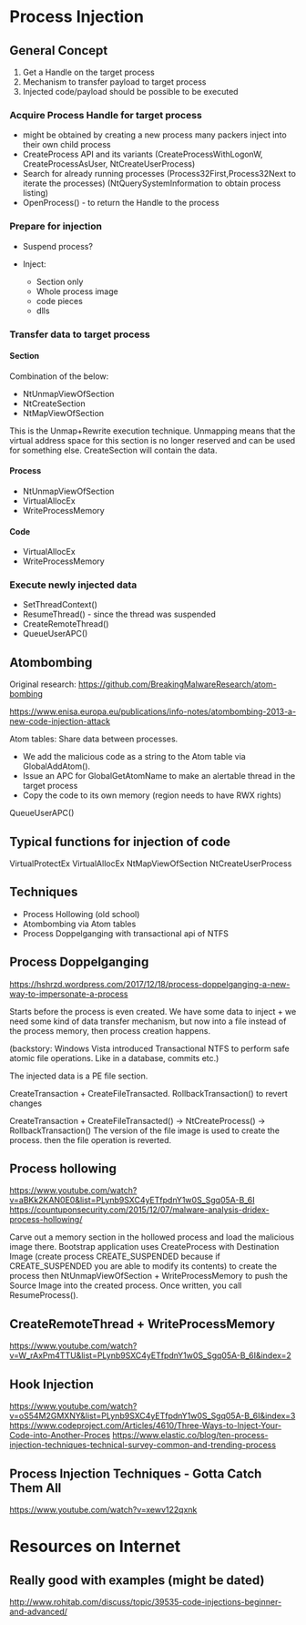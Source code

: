 # Process Injection

## General Concept

1. Get a Handle on the target process
2. Mechanism to transfer payload to target process
3. Injected code/payload should be possible to be executed

### Acquire Process Handle for target process

- might be obtained by creating a new process
    many packers inject into their own child process
- CreateProcess API and its variants
    (CreateProcessWithLogonW, CreateProcessAsUser, NtCreateUserProcess)
- Search for already running processes
    (Process32First,Process32Next to iterate the processes)
    (NtQuerySystemInformation to obtain process listing)
- OpenProcess() - to return the Handle to the process


### Prepare for injection

- Suspend process?

- Inject:
    - Section only
    - Whole process image
    - code pieces
    - dlls

### Transfer data to target process


#### Section
Combination of the below:
- NtUnmapViewOfSection
- NtCreateSection
- NtMapViewOfSection

This is the Unmap+Rewrite execution technique.
Unmapping means that the virtual address space for this section is no longer
reserved and can be used for something else.
CreateSection will contain the data.

#### Process
- NtUnmapViewOfSection
- VirtualAllocEx
- WriteProcessMemory

#### Code
- VirtualAllocEx
- WriteProcessMemory

### Execute newly injected data

- SetThreadContext()
- ResumeThread() - since the thread was suspended
- CreateRemoteThread()
- QueueUserAPC()

## Atombombing

Original research:
https://github.com/BreakingMalwareResearch/atom-bombing

https://www.enisa.europa.eu/publications/info-notes/atombombing-2013-a-new-code-injection-attack

Atom tables: Share data between processes.

* We add the malicious code as a string to the Atom table via GlobalAddAtom().  
* Issue an APC for GlobalGetAtomName to make an alertable thread in the target process
* Copy the code to its own memory (region needs to have RWX rights)

QueueUserAPC()


## Typical functions for injection of code

VirtualProtectEx
VirtualAllocEx
NtMapViewOfSection
NtCreateUserProcess

## Techniques

- Process Hollowing (old school)
- Atombombing via Atom tables
- Process Doppelganging with transactional api of NTFS

## Process Doppelganging

https://hshrzd.wordpress.com/2017/12/18/process-doppelganging-a-new-way-to-impersonate-a-process

Starts before the process is even created.
We have some data to inject + we need some kind of data transfer mechanism,
but now into a file instead of the process memory, then process creation happens.


(backstory: Windows Vista introduced Transactional NTFS to perform safe atomic file
operations. Like in a database, commits etc.)

The injected data is a PE file section.

CreateTransaction + CreateFileTransacted.
RollbackTransaction() to revert changes


CreateTransaction + CreateFileTransacted() -> NtCreateProcess() -> RollbackTransaction()
The version of the file image is used to create the process. then the file operation is reverted.


## Process hollowing

https://www.youtube.com/watch?v=aBKk2KAN0E0&list=PLynb9SXC4yETfpdnY1w0S_Sgq05A-B_6I
https://countuponsecurity.com/2015/12/07/malware-analysis-dridex-process-hollowing/

Carve out a memory section in the hollowed process and load the malicious image there.
Bootstrap application uses CreateProcess with Destination Image (create process CREATE_SUSPENDED
because if CREATE_SUSPENDED you are able to modify its contents) to create the process then
NtUnmapViewOfSection + WriteProcessMemory to push the Source Image into the created process.
Once written, you call ResumeProcess().

## CreateRemoteThread + WriteProcessMemory

https://www.youtube.com/watch?v=W_rAxPm4TTU&list=PLynb9SXC4yETfpdnY1w0S_Sgq05A-B_6I&index=2


## Hook Injection

https://www.youtube.com/watch?v=oS54M2GMXNY&list=PLynb9SXC4yETfpdnY1w0S_Sgq05A-B_6I&index=3
https://www.codeproject.com/Articles/4610/Three-Ways-to-Inject-Your-Code-into-Another-Proces
https://www.elastic.co/blog/ten-process-injection-techniques-technical-survey-common-and-trending-process


## Process Injection Techniques - Gotta Catch Them All

https://www.youtube.com/watch?v=xewv122qxnk

# Resources on Internet

## Really good with examples (might be dated)
http://www.rohitab.com/discuss/topic/39535-code-injections-beginner-and-advanced/

